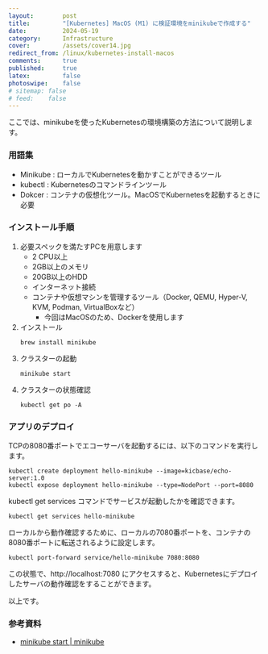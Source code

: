 ```yaml
---
layout:        post
title:         "[Kubernetes] MacOS (M1) に検証環境をminikubeで作成する"
date:          2024-05-19
category:      Infrastructure
cover:         /assets/cover14.jpg
redirect_from: /linux/kubernetes-install-macos
comments:      true
published:     true
latex:         false
photoswipe:    false
# sitemap: false
# feed:    false
---
```


ここでは、minikubeを使ったKubernetesの環境構築の方法について説明します。


### 用語集

- Minikube : ローカルでKubernetesを動かすことができるツール
- kubectl : Kubernetesのコマンドラインツール
- Dokcer : コンテナの仮想化ツール。MacOSでKubernetesを起動するときに必要


### インストール手順

1. 必要スペックを満たすPCを用意します
    - 2 CPU以上
    - 2GB以上のメモリ
    - 20GB以上のHDD
    - インターネット接続
    - コンテナや仮想マシンを管理するツール（Docker, QEMU, Hyper-V, KVM, Podman, VirtualBoxなど）
        - 今回はMacOSのため、Dockerを使用します
2. インストール
    ```
    brew install minikube
    ```
3. クラスターの起動
    ```
    minikube start
    ```
4. クラスターの状態確認
    ```
    kubectl get po -A
    ```

### アプリのデプロイ

TCPの8080番ポートでエコーサーバを起動するには、以下のコマンドを実行します。

```
kubectl create deployment hello-minikube --image=kicbase/echo-server:1.0
kubectl expose deployment hello-minikube --type=NodePort --port=8080
```

kubectl get services コマンドでサービスが起動したかを確認できます。

```
kubectl get services hello-minikube
```

ローカルから動作確認するために、ローカルの7080番ポートを、コンテナの8080番ポートに転送されるように設定します。
```
kubectl port-forward service/hello-minikube 7080:8080
```

この状態で、http://localhost:7080 にアクセスすると、Kubernetesにデプロイしたサーバの動作確認をすることができます。

以上です。



### 参考資料

- [minikube start \| minikube](https://minikube.sigs.k8s.io/docs/start/)
